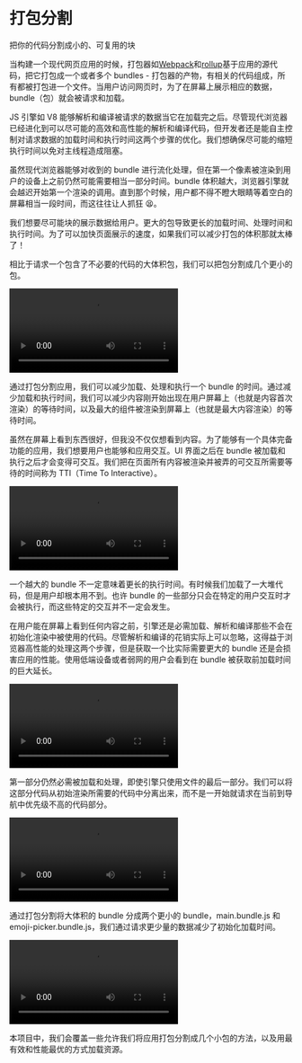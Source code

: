 # 打包分割

把你的代码分割成小的、可复用的块

当构建一个现代网页应用的时候，打包器如[Webpack](https://webpack.js.org/)和[rollup](https://rollupjs.org/guide/en/)基于应用的源代码，把它打包成一个或者多个 bundles - 打包器的产物，有相关的代码组成，所有都被打包进一个文件。当用户访问网页时，为了在屏幕上展示相应的数据，bundle（包）就会被请求和加载。

JS 引擎如 V8 能够解析和编译被请求的数据当它在加载完之后。尽管现代浏览器已经进化到可以尽可能的高效和高性能的解析和编译代码，但开发者还是能自主控制对请求数据的加载时间和执行时间这两个步骤的优化。我们想确保尽可能的缩短执行时间以免对主线程造成阻塞。

虽然现代浏览器能够对收到的 bundle 进行流化处理，但在第一个像素被渲染到用户的设备上之前仍然可能需要相当一部分时间。bundle 体积越大，浏览器引擎就会越迟开始第一个渲染的调用。直到那个时候，用户都不得不瞪大眼睛等着空白的屏幕相当一段时间，而这往往让人抓狂 😫。

我们想要尽可能块的展示数据给用户。更大的包导致更长的加载时间、处理时间和执行时间。为了可以加快页面展示的速度，如果我们可以减少打包的体积那就太棒了！

相比于请求一个包含了不必要的代码的大体积包，我们可以把包分割成几个更小的包。

<video src="https://res.cloudinary.com/ddxwdqwkr/video/upload/v1609056516/patterns.dev/bundle-splitting-7.mp4" ></video>

通过打包分割应用，我们可以减少加载、处理和执行一个 bundle 的时间。通过减少加载和执行时间，我们可以减少内容刚开始出现在用户屏幕上（也就是内容首次渲染）的等待时间，以及最大的组件被渲染到屏幕上（也就是最大内容渲染）的等待时间。

虽然在屏幕上看到东西很好，但我没不仅仅想看到内容。为了能够有一个具体完备功能的应用，我们想要用户也能够和应用交互。UI 界面之后在 bundle 被加载和执行之后才会变得可交互。我们把在页面所有内容被渲染并被弄的可交互所需要等待的时间称为 TTI（Time To Interactive）。

<video src="https://res.cloudinary.com/ddxwdqwkr/video/upload/v1609056514/patterns.dev/bundle-splitting-2.mp4" ></video>

一个越大的 bundle 不一定意味着更长的执行时间。有时候我们加载了一大堆代码，但是用户却根本用不到。也许 bundle 的一些部分只会在特定的用户交互时才会被执行，而这些特定的交互并不一定会发生。

在用户能在屏幕上看到任何内容之前，引擎还是必需加载、解析和编译那些不会在初始化渲染中被使用的代码。尽管解析和编译的花销实际上可以忽略，这得益于浏览器高性能的处理这两个步骤，但是获取一个比实际需要更大的 bundle 还是会损害应用的性能。使用低端设备或者弱网的用户会看到在 bundle 被获取前加载时间的巨大延长。

<video src="https://res.cloudinary.com/ddxwdqwkr/video/upload/v1609056515/patterns.dev/bundle-splitting-3.mp4" ></video>

第一部分仍然必需被加载和处理，即使引擎只使用文件的最后一部分。我们可以将这部分代码从初始渲染所需要的代码中分离出来，而不是一开始就请求在当前到导航中优先级不高的代码部分。

<video src="https://res.cloudinary.com/ddxwdqwkr/video/upload/v1609244173/patterns.dev/bundlesplits_hp5st4.mp4" ></video>

通过打包分割将大体积的 bundle 分成两个更小的 bundle，main.bundle.js 和 emoji-picker.bundle.js，我们通过请求更少量的数据减少了初始化加载时间。

<video src="https://res.cloudinary.com/ddxwdqwkr/video/upload/v1609056514/patterns.dev/bundle-splitting-4.mp4"></video>

本项目中，我们会覆盖一些允许我们将应用打包分割成几个小包的方法，以及用最有效和性能最优的方式加载资源。
